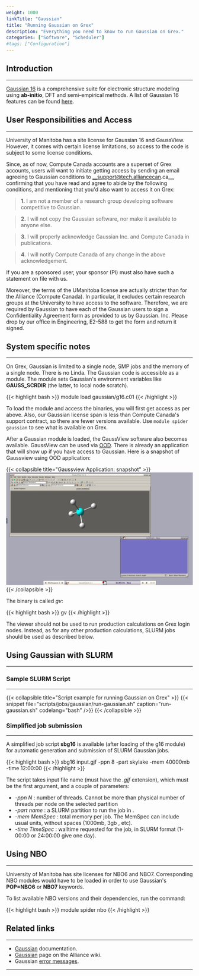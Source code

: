 ```yaml
---
weight: 1000
linkTitle: "Gaussian"
title: "Running Gaussian on Grex"
description: "Everything you need to know to run Gaussian on Grex."
categories: ["Software", "Scheduler"]
#tags: ["Configuration"]
---
```


## Introduction
---

[Gaussian 16](http://gaussian.com/ "Gaussian") is a comprehensive suite for electronic structure modeling using __ab-initio__, DFT and semi-empirical methods. A list of Gaussian 16 features can be found [here](http://gaussian.com/g16glance/ "Gaussian Features").

## User Responsibilities and Access
---

University of Manitoba has a site license for Gaussian 16 and GaussView. However, it comes with certain license limitations, so access to the code is subject to some license conditions.

Since, as of now, Compute Canada accounts are a superset of Grex accounts, users will want to initiate getting access by sending an email agreeing to Gaussian conditions to __support@tech.alliancecan.ca__, confirming that you have read and agree to abide by the following conditions, and mentioning that you'd also want to access it on Grex:

>  __1.__ I am not a member of a research group developing software competitive to Gaussian.

>  __2.__ I will not copy the Gaussian software, nor make it available to anyone else.

>  __3.__ I will properly acknowledge Gaussian Inc. and Compute Canada in publications.

>  __4.__ I will notify Compute Canada of any change in the above acknowledgement.

If you are a sponsored user, your sponsor (PI) must also have such a statement on file with us. 

Moreover, the terms of the UManitoba license are actually stricter than for the Alliance (Compute Canada). In particular, it excludes certain research groups at the University to have access to the software. Therefore, we are required by Gaussian to have each of the Gaussian users to sign a Confidentiality Agreement form as provided to us by Gaussian. Inc. Please drop by our office in Engineering, E2-588 to get the form and return it signed.

## System specific notes
---

On Grex, Gaussian is limited to a single node, SMP jobs and the memory of a single node. There is no Linda. The Gaussian code is accessible as a module. The module sets Gaussian's environment variables like __GAUSS_SCRDIR__ (the latter, to local node scratch).

{{< highlight bash >}}
module load gaussian/g16.c01
{{< /highlight >}}

To load the module and access the binaries, you will first get access as per above. Also, our Gaussian license span is less than Compute Canada's support contract, so there are fewer versions available. Use ```module spider gaussian``` to see what is available on Grex.

After a Gaussian module is loaded, the GaussView software also becomes available. GaussView can be used via [OOD](ood). There is already an application that will show up if you have access to Gaussian. Here is a snapshot of Gaussview using OOD application:

{{< collapsible title="Gaussview Application: snapshot" >}}
![Gaussview Application](/ood/gaussview-snap.png)
{{< /collapsible >}}

The binary is called _gv_:

{{< highlight bash >}}
gv
{{< /highlight >}}
  
The viewer should not be used to run production calculations on Grex login nodes. Instead, as for any other production calculations, SLURM jobs should be used as described below.

## Using Gaussian with SLURM
---

### Sample SLURM Script
---

{{< collapsible title="Script example for running Gaussian on Grex" >}}
{{< snippet
    file="scripts/jobs/gaussian/run-gaussian.sh"
    caption="run-gaussian.sh"
    codelang="bash"
/>}}
{{< /collapsible >}}

### Simplified job submission
---

A simplified job script **sbg16** is available (after loading of the g16 module) for automatic generation and submission of SLURM Gaussian jobs.

{{< highlight bash >}}
sbg16 input.gjf -ppn 8 -part skylake -mem 40000mb -time 12:00:00
{{< /highlight >}}

The script takes input file name (must have the _.gjf_ extension), which must be the first argument, and a couple of parameters:
 * _-ppn N_ : number of threads. Cannot be more than physical number of threads per node on the selected partition
 * _-part name_ : a SLURM partition to run the job in . 
 * _-mem MemSpec_ : total memory per job. The MemSpec can include usual units, without spaces (1000mb, 3gb , etc). 
 * _-time TimeSpec_ : walltime requested for the job, in SLURM format (1-00:00 or 24:00:00 give one day).

## Using NBO
---

University of Manitoba has site licenses for NBO6 and NBO7. Corresponding NBO modules would have to be loaded in order to use Gaussian's __POP=NBO6__ or __NBO7__ keywords.

To list available NBO versions and their dependencies, run the command:

{{< highlight bash >}}
module spider nbo
{{< /highlight >}}

## Related links
---

* [Gaussian](https://gaussian.com/man/) documentation.
* [Gaussian](https://docs.alliancecan.ca/wiki/Gaussian) page on the Alliance wiki.
* Gaussian [error messages](https://docs.alliancecan.ca/wiki/Gaussian_error_messages).

---

<!-- Changes and update:
* Last revision: Aug 28, 2024.
-->
